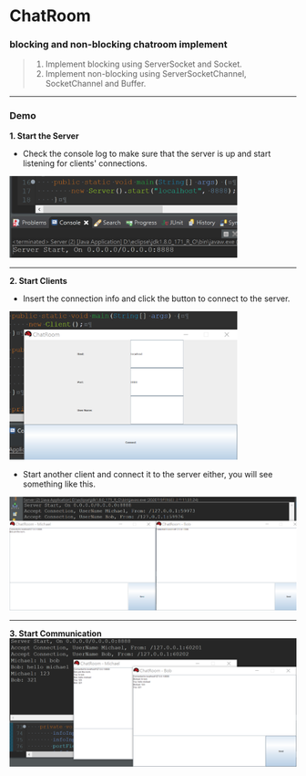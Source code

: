 # ChatRoom
### blocking and non-blocking chatroom implement

> 1. Implement blocking using ServerSocket and Socket.
> 2. Implement non-blocking using ServerSocketChannel, SocketChannel and Buffer.

----------------------------------------------------------------------------------

### Demo
**1. Start the Server**
  - Check the console log to make sure that the server is up and start listening for clients' connections. <br/>
  <img src="https://github.com/michael-ouyang-projects/ChatRoom/blob/master/pictures/server.png" width="400">
  
----------------------------------------------------------------------------------

**2. Start Clients**
  - Insert the connection info and click the button to connect to the server. <br/>
  <img src="https://github.com/michael-ouyang-projects/ChatRoom/blob/master/pictures/client.png" width="400">
  
  - Start another client and connect it to the server either, you will see something like this.
  <img src="https://github.com/michael-ouyang-projects/ChatRoom/blob/master/pictures/connectionLog.png" width="700">
  
----------------------------------------------------------------------------------
  
**3. Start Communication**
  <img src="https://github.com/michael-ouyang-projects/ChatRoom/blob/master/pictures/communication.png" width="700">

